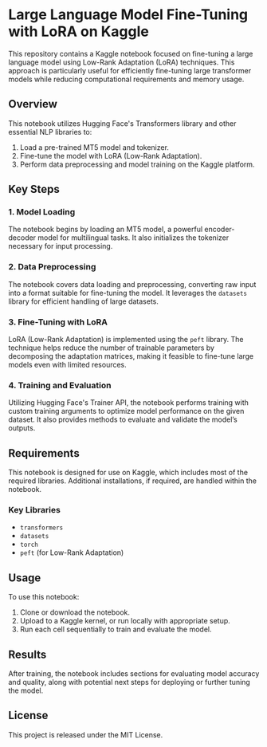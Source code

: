 

# Large Language Model Fine-Tuning with LoRA on Kaggle

This repository contains a Kaggle notebook focused on fine-tuning a large language model using Low-Rank Adaptation (LoRA) techniques. This approach is particularly useful for efficiently fine-tuning large transformer models while reducing computational requirements and memory usage.

## Overview

This notebook utilizes Hugging Face's Transformers library and other essential NLP libraries to:
1. Load a pre-trained MT5 model and tokenizer.
2. Fine-tune the model with LoRA (Low-Rank Adaptation).
3. Perform data preprocessing and model training on the Kaggle platform.

## Key Steps

### 1. Model Loading
The notebook begins by loading an MT5 model, a powerful encoder-decoder model for multilingual tasks. It also initializes the tokenizer necessary for input processing.

### 2. Data Preprocessing
The notebook covers data loading and preprocessing, converting raw input into a format suitable for fine-tuning the model. It leverages the `datasets` library for efficient handling of large datasets.

### 3. Fine-Tuning with LoRA
LoRA (Low-Rank Adaptation) is implemented using the `peft` library. The technique helps reduce the number of trainable parameters by decomposing the adaptation matrices, making it feasible to fine-tune large models even with limited resources.

### 4. Training and Evaluation
Utilizing Hugging Face's Trainer API, the notebook performs training with custom training arguments to optimize model performance on the given dataset. It also provides methods to evaluate and validate the model’s outputs.

## Requirements

This notebook is designed for use on Kaggle, which includes most of the required libraries. Additional installations, if required, are handled within the notebook.

### Key Libraries
- `transformers`
- `datasets`
- `torch`
- `peft` (for Low-Rank Adaptation)

## Usage

To use this notebook:
1. Clone or download the notebook.
2. Upload to a Kaggle kernel, or run locally with appropriate setup.
3. Run each cell sequentially to train and evaluate the model.

## Results

After training, the notebook includes sections for evaluating model accuracy and quality, along with potential next steps for deploying or further tuning the model.

## License

This project is released under the MIT License. 

